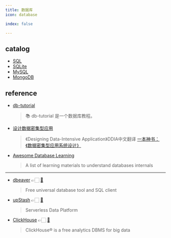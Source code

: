 ```yaml
---
title: 数据库
icon: database

index: false

---
```


<!-- more -->

## catalog

- [SQL](sql.md)
- [SQLite](sqlite.md)
- [MySQL](mysql.md)
- [MongoDB](mongodb.md)

## reference

- [db-tutorial](https://github.com/dunwu/db-tutorial)
    > 📚 db-tutorial 是一个数据库教程。
- [设计数据密集型应用](https://github.com/Vonng/ddia)
    > 《Designing Data-Intensive Application》DDIA中文翻译
    > [一本神书：《数据密集型应用系统设计》](https://fuxuemingzhu.cn/ddia)
- [Awesome Database Learning](https://github.com/pingcap/awesome-database-learning)
    > A list of learning materials to understand databases internals
    
------
    
- [dbeaver](https://dbeaver.io/) 👉🏻 [🐙](https://github.com/dbeaver/dbeaver)
    > Free universal database tool and SQL client    
- [upStash](https://upstash.com/) 👉🏻 [🐙](https://github.com/upstash)
    > Serverless Data Platform
- [ClickHouse](https://clickhouse.com/) 👉🏻 [🐙](https://github.com/ClickHouse)
    > ClickHouse® is a free analytics DBMS for big data


